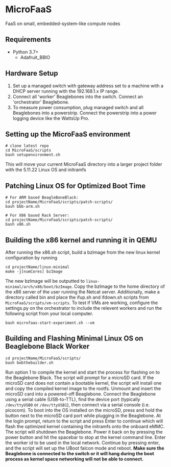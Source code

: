 # MicroFaaS
FaaS on small, embedded-system-like compute nodes

## Requirements

* Python 3.7+
  * Adafruit_BBIO
## Hardware Setup
1. Set up a managed switch with gateway address set to a machine with a DHCP server running with the 192.168.1.x IP range.
2. Connect all 'worker' Beaglebones into the switch. Connect an 'orchestrator' Beaglebone.
3. To measure power consumption, plug managed switch and all Beaglebones into a powerstrip. Connect the powerstrip into a power logging device like the WattsUp Pro.

## Setting up the MicroFaaS environment
```
# clone latest repo
cd MicroFaaS/scripts
bash setupenvironment.sh
```
This will move your current MicroFaaS directory into a larger project folder with the 5.11.22 Linux OS and initramfs

## Patching Linux OS for Optimized Boot Time
```
# For ARM based BeagleBoneBlack:
cd projectName/MicroFaaS/scripts/patch-scripts/
bash bbb-arm.sh

# For X86 based Rack Server:
cd projectName/MicroFaaS/scripts/patch-scripts/
bash x86.sh
```

## Building the x86 kernel and running it in QEMU
After running the x86.sh script, build a bzImage from the new linux kernel configuration by running
```
cd projectName/linux-minimal
make -j[numCores] bzImage
```
The new bzImage will be outputted to `linux-minimal/arch/x86/boot/bzImage`. Copy the bzImage to the home directory of the x86 server of the user running the Netcat server. Additionally, make a directory called bin and place the ifup.sh and ifdown.sh scripts from `MicroFaaS/scripts/vm-scripts`. To test if VMs are working, configure the settings.py on the orchestrator to include the relevent workers and run the following script from your local computer. 
```
bash microfaas-start-experiment.sh --vm
```

## Building and Flashing Minimal Linux OS on Beaglebone Black Worker
```
cd projectName/MicroFaaS/scripts/
bash bobthebuilder.sh
```
Run option 1 to compile the kernel and start the process for flashing on to the Beaglebone Black. The script will prompt for a microSD card. If the microSD card does not contain a bootable kernel, the script will install one and copy the compiled kernel image to the rootfs. Unmount and insert the microSD card into a powered-off Beaglebone. Connect the Beaglebone using a serial cable (USB-to-TTL), find the device port (typically `/dev/ttyUSB0` or `/dev/ttyUSB1`), then connect via a serial console (i.e. picocom). To boot into the OS installed on the microSD, press and hold the button next to the microSD card port while plugging in the Beaglebone. At the login prompt, return to the script and press Enter to continue which will flash the optimized kernel containing the initramfs onto the onboard eMMC. The script will shutdown the Beaglebone. Power it back on by pressing the power button and hit the spacebar to stop at the kernel command line. Enter the worker id to be used in the local network. Continue by pressing enter, and the script will set up the UBoot falcon mode and reboot. **Make sure the Beaglebone is connected to the switch or it will hang during the boot process as kernel space networking will not be able to connect.**

